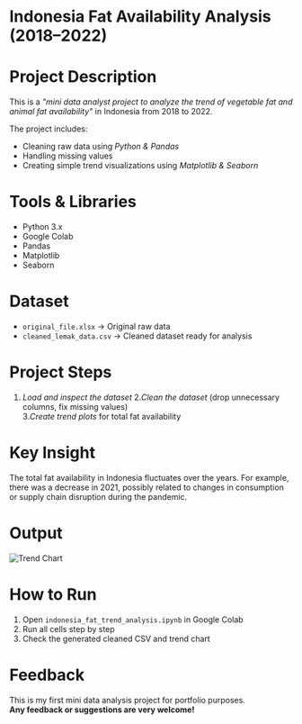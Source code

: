 # Indonesia Fat Availability Analysis (2018–2022)

# Project Description
This is a *"mini data analyst project to analyze the trend of vegetable fat and animal fat availability"* in Indonesia from 2018 to 2022.

The project includes:
- Cleaning raw data using *Python & Pandas*
- Handling missing values
- Creating simple trend visualizations using *Matplotlib & Seaborn*

# Tools & Libraries
- Python 3.x
- Google Colab
- Pandas
- Matplotlib
- Seaborn

# Dataset
- `original_file.xlsx` → Original raw data
- `cleaned_lemak_data.csv` → Cleaned dataset ready for analysis

# Project Steps
1. *Load and inspect the dataset* 
2.*Clean the dataset* (drop unnecessary columns, fix missing values)  
3.*Create trend plots* for total fat availability

# Key Insight
The total fat availability in Indonesia fluctuates over the years. For example, there was a decrease in 2021, possibly related to changes in consumption or supply chain disruption during the pandemic.

# Output
![Trend Chart](./trend_chart.png)

# How to Run
1. Open `indonesia_fat_trend_analysis.ipynb` in Google Colab
2. Run all cells step by step
3. Check the generated cleaned CSV and trend chart

# Feedback
This is my first mini data analysis project for portfolio purposes.  
**Any feedback or suggestions are very welcome!**